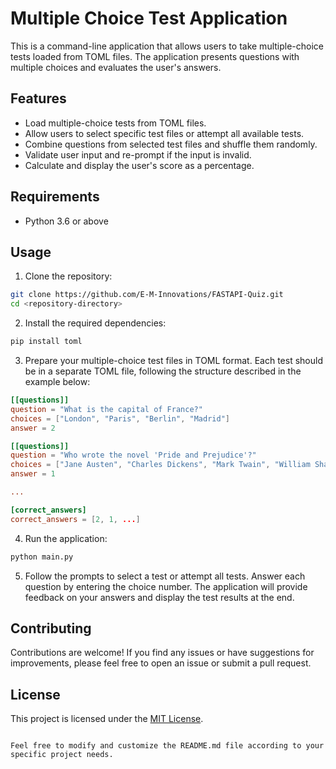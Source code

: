 # Multiple Choice Test Application

This is a command-line application that allows users to take multiple-choice tests loaded from TOML files. The application presents questions with multiple choices and evaluates the user's answers.

## Features

- Load multiple-choice tests from TOML files.
- Allow users to select specific test files or attempt all available tests.
- Combine questions from selected test files and shuffle them randomly.
- Validate user input and re-prompt if the input is invalid.
- Calculate and display the user's score as a percentage.

## Requirements

- Python 3.6 or above

## Usage

1. Clone the repository:

```bash
git clone https://github.com/E-M-Innovations/FASTAPI-Quiz.git
cd <repository-directory>
```

2. Install the required dependencies:

```bash
pip install toml
```

3. Prepare your multiple-choice test files in TOML format. Each test should be in a separate TOML file, following the structure described in the example below:

```toml
[[questions]]
question = "What is the capital of France?"
choices = ["London", "Paris", "Berlin", "Madrid"]
answer = 2

[[questions]]
question = "Who wrote the novel 'Pride and Prejudice'?"
choices = ["Jane Austen", "Charles Dickens", "Mark Twain", "William Shakespeare"]
answer = 1

...

[correct_answers]
correct_answers = [2, 1, ...]
```

4. Run the application:

```bash
python main.py
```

5. Follow the prompts to select a test or attempt all tests. Answer each question by entering the choice number. The application will provide feedback on your answers and display the test results at the end.

## Contributing

Contributions are welcome! If you find any issues or have suggestions for improvements, please feel free to open an issue or submit a pull request.

## License

This project is licensed under the [MIT License](LICENSE).
```

Feel free to modify and customize the README.md file according to your specific project needs.
